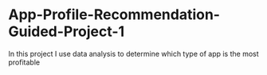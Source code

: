 # App-Profile-Recommendation-Guided-Project-1
In this project I use data analysis to determine which type of app is the most profitable

